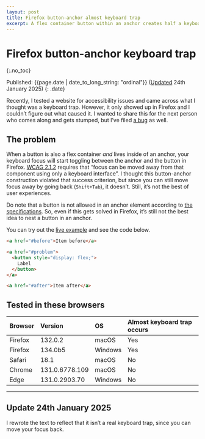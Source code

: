 ```yaml
---
layout: post
title: Firefox button-anchor almost keyboard trap
excerpt: A flex container button within an anchor creates half a keyboard trap in Firefox, but not in other browsers.
---
```


# Firefox button-anchor keyboard trap
{:.no_toc}

Published: {{page.date | date_to_long_string: "ordinal"}} ([Updated](#update-24th-january-2025) 24th January 2025)
{: .date}

Recently, I tested a website for accessibility issues and came across what I thought was a keyboard trap. However, it only showed up in Firefox and I couldn’t figure out what caused it. I wanted to share this for the next person who comes along and gets stumped, but I’ve filed [a bug](https://bugzilla.mozilla.org/show_bug.cgi?id=1935639) as well.

## The problem

When a button is also a flex container _and_ lives inside of an anchor, your keyboard focus will start toggling between the anchor and the button in Firefox. [WCAG 2.1.2](https://www.w3.org/TR/WCAG22/#no-keyboard-trap) requires that “focus can be moved away from that component using only a keyboard interface”. I thought this button-anchor construction violated that success criterion, but since you can still move focus away by going back (`Shift+Tab`), it doesn’t. Still, it’s not the best of user experiences.

Do note that a button is not allowed in an anchor element according to [the specifications](https://html.spec.whatwg.org/#the-a-element). So, even if this gets solved in Firefox, it’s still not the best idea to nest a button in an anchor.

You can try out the [live example](/keyboard-trap.html) and see the code below.

``` html
<a href="#before">Item before</a>

<a href="#problem">
  <button style="display: flex;">
    Label
  </button>
</a>

<a href="#after">Item after</a>
```

## Tested in these browsers

|Browser|Version|OS|Almost keyboard trap occurs|
|:---|:---|:---|:---|
|Firefox|132.0.2|macOS|Yes|
|Firefox|134.0b5|Windows|Yes|
|Safari|18.1|macOS|No|
|Chrome|131.0.6778.109|macOS|No|
|Edge|131.0.2903.70|Windows|No|

---

## Update 24th January 2025

I rewrote the text to reflect that it isn’t a real keyboard trap, since you can move your focus back.